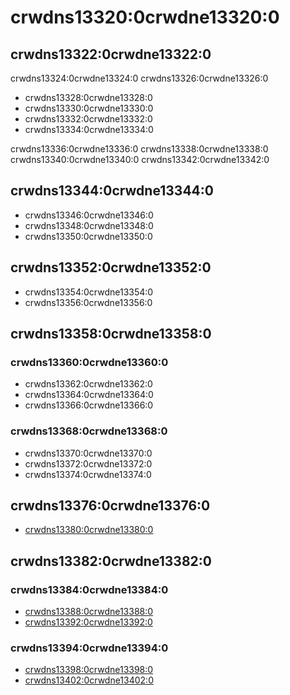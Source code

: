 # crwdns13320:0crwdne13320:0
## crwdns13322:0crwdne13322:0
crwdns13324:0crwdne13324:0 crwdns13326:0crwdne13326:0
- crwdns13328:0crwdne13328:0
- crwdns13330:0crwdne13330:0
- crwdns13332:0crwdne13332:0
- crwdns13334:0crwdne13334:0

crwdns13336:0crwdne13336:0 crwdns13338:0crwdne13338:0 crwdns13340:0crwdne13340:0 crwdns13342:0crwdne13342:0

## crwdns13344:0crwdne13344:0
- crwdns13346:0crwdne13346:0
- crwdns13348:0crwdne13348:0
- crwdns13350:0crwdne13350:0

## crwdns13352:0crwdne13352:0
- crwdns13354:0crwdne13354:0
- crwdns13356:0crwdne13356:0

## crwdns13358:0crwdne13358:0
### crwdns13360:0crwdne13360:0
- crwdns13362:0crwdne13362:0
- crwdns13364:0crwdne13364:0
- crwdns13366:0crwdne13366:0


### crwdns13368:0crwdne13368:0
- crwdns13370:0crwdne13370:0
- crwdns13372:0crwdne13372:0
- crwdns13374:0crwdne13374:0


## crwdns13376:0crwdne13376:0
- [crwdns13380:0crwdne13380:0](crwdns13378:0crwdne13378:0)

## crwdns13382:0crwdne13382:0
### crwdns13384:0crwdne13384:0
- [crwdns13388:0crwdne13388:0](crwdns13386:0crwdne13386:0)
- [crwdns13392:0crwdne13392:0](crwdns13390:0crwdne13390:0)


### crwdns13394:0crwdne13394:0
- [crwdns13398:0crwdne13398:0](crwdns13396:0crwdne13396:0)
- [crwdns13402:0crwdne13402:0](crwdns13400:0crwdne13400:0)
